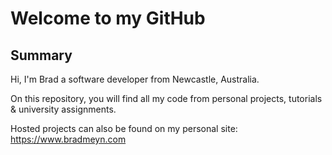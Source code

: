 # Welcome to my GitHub

## Summary

Hi, I'm Brad a software developer from Newcastle, Australia.

On this repository, you will find all my code from personal projects, tutorials & university assignments. 

Hosted projects can also be found on my personal site: https://www.bradmeyn.com


